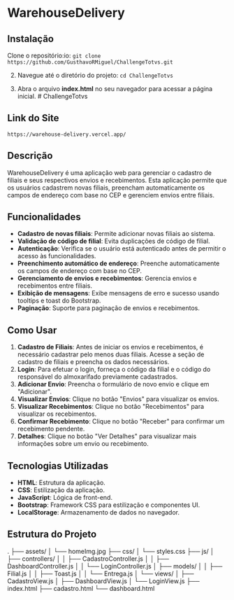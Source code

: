 # WarehouseDelivery

## Instalação

Clone o repositório:io:
   `git clone https://github.com/GusthavoRMiguel/ChallengeTotvs.git`

2. Navegue até o diretório do projeto:
   `cd ChallengeTotvs`

3. Abra o arquivo **index.html** no seu navegador para acessar a página inicial. # ChallengeTotvs


## Link do Site

`https://warehouse-delivery.vercel.app/`

## Descrição

WarehouseDelivery é uma aplicação web para gerenciar o cadastro de filiais e seus respectivos envios e recebimentos. Esta aplicação permite que os usuários cadastrem novas filiais, preencham automaticamente os campos de endereço com base no CEP e gerenciem envios entre filiais.

## Funcionalidades

- **Cadastro de novas filiais**: Permite adicionar novas filiais ao sistema.
- **Validação de código de filial**: Evita duplicações de código de filial.
- **Autenticação**: Verifica se o usuário está autenticado antes de permitir o acesso às funcionalidades.
- **Preenchimento automático de endereço**: Preenche automaticamente os campos de endereço com base no CEP.
- **Gerenciamento de envios e recebimentos**: Gerencia envios e recebimentos entre filiais.
- **Exibição de mensagens**: Exibe mensagens de erro e sucesso usando tooltips e toast do Bootstrap.
- **Paginação**: Suporte para paginação de envios e recebimentos.

## Como Usar

1. **Cadastro de Filiais**: Antes de iniciar os envios e recebimentos, é necessário cadastrar pelo menos duas filiais. Acesse a seção de cadastro de filiais e preencha os dados necessários.
2. **Login**: Para efetuar o login, forneça o código da filial e o código do responsável do almoxarifado previamente cadastrados.
3. **Adicionar Envio**: Preencha o formulário de novo envio e clique em "Adicionar".
4. **Visualizar Envios**: Clique no botão "Envios" para visualizar os envios.
5. **Visualizar Recebimentos**: Clique no botão "Recebimentos" para visualizar os recebimentos.
6. **Confirmar Recebimento**: Clique no botão "Receber" para confirmar um recebimento pendente.
7. **Detalhes**: Clique no botão "Ver Detalhes" para visualizar mais informações sobre um envio ou recebimento.


## Tecnologias Utilizadas

- **HTML**: Estrutura da aplicação.
- **CSS**: Estilização da aplicação.
- **JavaScript**: Lógica de front-end.
- **Bootstrap**: Framework CSS para estilização e componentes UI.
- **LocalStorage**: Armazenamento de dados no navegador.


## Estrutura do Projeto
.
├── assets/
│   └── homeImg.jpg
├── css/
│   └── styles.css
├── js/
│   ├── controllers/
│   │   ├── CadastroController.js
│   │   ├── DashboardController.js
│   │   └── LoginController.js
│   ├── models/
│   │   ├── Filial.js
│   │   ├── Toast.js
│   │   └── Entrega.js
│   └── views/
│       ├── CadastroView.js
│       ├── DashboardView.js
│       └── LoginView.js
├── index.html
├── cadastro.html
└── dashboard.html





